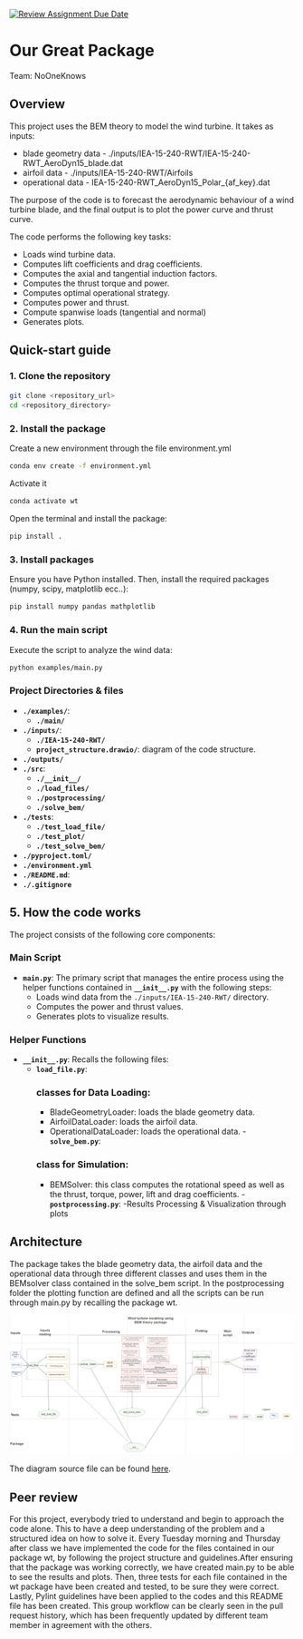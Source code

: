 [![Review Assignment Due Date](https://classroom.github.com/assets/deadline-readme-button-22041afd0340ce965d47ae6ef1cefeee28c7c493a6346c4f15d667ab976d596c.svg)](https://classroom.github.com/a/zjSXGKeR)
# Our Great Package

Team: NoOneKnows

## Overview

This project uses the BEM theory to model the wind turbine. It takes as inputs:
 - blade geometry data - ./inputs/IEA-15-240-RWT/IEA-15-240-RWT_AeroDyn15_blade.dat
 - airfoil data - ./inputs/IEA-15-240-RWT/Airfoils
 - operational data - IEA-15-240-RWT_AeroDyn15_Polar_{af_key}.dat

The purpose of the code is to forecast the aerodynamic behaviour of a wind turbine blade, and the final output is to plot the power curve and thrust curve.


The code performs the following key tasks:
- Loads wind turbine data.
- Computes lift coefficients and drag coefficients.
- Computes the axial and tangential induction factors.
- Computes the thrust torque and power.
- Computes optimal operational strategy.
- Computes power and thrust.
- Compute spanwise loads (tangential and normal)
- Generates plots.

## Quick-start guide

### 1. Clone the repository
```sh
git clone <repository_url>
cd <repository_directory>
```

### 2. Install the package
Create a new environment through the file environment.yml
```sh
conda env create -f environment.yml
```
Activate it
```sh
conda activate wt
```

Open the terminal and install the package:
```sh
pip install .
```

### 3. Install packages
Ensure you have Python installed. Then, install the required packages (numpy, scipy, matplotlib ecc..):

```sh
pip install numpy pandas mathplotlib
```

### 4. Run the main script
Execute the script to analyze the wind data:
```sh
python examples/main.py
```

### **Project Directories & files**
- **`./examples/`**: 
    - **`./main/`** 
- **`./inputs/`**:
  - **`./IEA-15-240-RWT/`** 
  - **`project_structure.drawio/`**: diagram of the code structure.
- **`./outputs/`** 
- **`./src`**:
    - **`./__init__/`**
    - **`./load_files/`**
    - **`./postprocessing/`**
    - **`./solve_bem/`**
- **`./tests`**:
    - **`./test_load_file/`**
    - **`./test_plot/`**
    - **`./test_solve_bem/`** 
- **`./pyproject.toml/`**
- **`./environment.yml`**
- **`./README.md`**:
- **`./.gitignore`**

## 5. How the code works

The project consists of the following core components:

### **Main Script**
- **`main.py`**: The primary script that manages the entire process using the helper functions contained in **`__init__.py`** with the following steps:
  - Loads wind data from the `./inputs/IEA-15-240-RWT/` directory.
  - Computes the power and thrust values.
  - Generates plots to visualize results.

### **Helper Functions**
- **`__init__.py`**: Recalls the following files:
    - **`load_file.py`**:
      ### classes for Data Loading:
      - BladeGeometryLoader: loads the blade geometry data.
      - AirfoilDataLoader: loads the airfoil data. 
      - OperationalDataLoader: loads the operational data. 
    -**`solve_bem.py`**:
      ### class for Simulation:
      - BEMSolver: this class computes the rotational speed as well as the thrust, torque, power, lift and drag coefficients.
    -**`postprocessing.py`**:
      -Results Processing & Visualization through plots

## Architecture

The package takes the blade geometry data, the airfoil data and the operational data through three different classes and uses them in the BEMsolver class contained in the solve_bem script. In the postprocessing folder the plotting function are defined and all the scripts can be run through main.py by recalling the package wt.

![alt text](inputs/Diagram.png)

The diagram source file can be found [here](inputs/project_structure.drawio).

## Peer review

For this project, everybody tried to understand and begin to approach the code alone. This to have a deep understanding of the problem and a structured idea on how to solve it. 
Every Tuesday morning and Thursday after class we have implemented the code for the files contained in our package wt, by following the project structure and guidelines.After ensuring that the package was working correctly, we have created main.py to be able to see the results and plots.
Then, three tests for each file contained in the wt package have been created and tested, to be sure they were correct.
Lastly, Pylint guidelines have been applied to the codes and this README file has been created.
This group workflow can be clearly seen in the pull request history, which has been frequently updated by different team member in agreement with the others. 